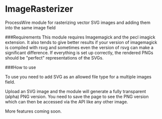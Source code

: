 ImageRasterizer
===============

ProcessWire module for rasterizing vector SVG images and adding them into the same image field

###Requirements
This module requires Imagemagick and the pecl imagick extension. 
It also tends to give better results if your version of imagemagick is compiled with rsvg and sometimes even the version of rsvg can make a significant difference.
If everything is set up correctly, the rendered PNGs should be "perfect" representations of the SVGs.

###How to use

To use you need to add SVG as an allowed file type for a multiple images field.

Upload an SVG image and the module will generate a fully transparent (alpha) PNG version. You need to save the page to see the PNG version which can then be accessed via the API like any other image.

More features coming soon.
